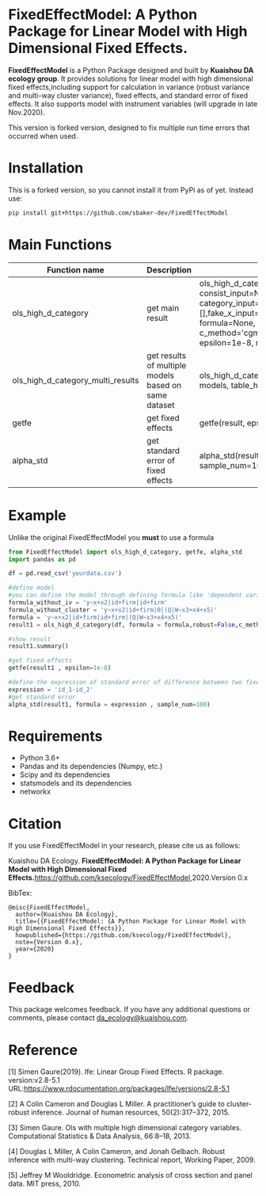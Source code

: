 FixedEffectModel: A Python Package for Linear Model with High Dimensional Fixed Effects.
=======================
**FixedEffectModel** is a Python Package designed and built by **Kuaishou DA ecology group**. It provides solutions for linear model with high dimensional fixed effects,including support for calculation in variance (robust variance and multi-way cluster variance), fixed effects, and standard error of fixed effects. It also supports model with instrument variables (will upgrade in late Nov.2020).

This version is forked version, designed to fix multiple run time errors that occurred when used. 

# Installation

This is a forked version, so you cannot install it from PyPi as of yet. Instead use:
```bash
pip install git+https://github.com/sbaker-dev/FixedEffectModel
```

# Main Functions

|Function name| Description|Usage
|-------------|------------|----|
|ols_high_d_category|get main result|ols_high_d_category(data_df, consist_input=None, out_input=None, category_input=None, cluster_input=[],fake_x_input=[], iv_col_input=[], formula=None, robust=False, c_method='cgm', psdef=True, epsilon=1e-8, max_iter=1e6, process=5)|
|ols_high_d_category_multi_results|get results of multiple models based on same dataset|ols_high_d_category_multi_results(data_df, models, table_header)|
|getfe|get fixed effects|getfe(result, epsilon=1e-8)|
|alpha_std|get standard error of fixed effects|alpha_std(result, formula, sample_num=100)|


# Example

Unlike the original FixedEffectModel you **must** to use a formula

```python
from FixedEffectModel import ols_high_d_category, getfe, alpha_std
import pandas as pd

df = pd.read_csv('yourdata.csv')

#define model
#you can define the model through defining formula like 'dependent variable ~ continuous variable|fixed_effect|clusters|(endogenous variables ~ instrument variables)'
formula_without_iv = 'y~x+x2|id+firm|id+firm'
formula_without_cluster = 'y~x+x2|id+firm|0|(Q|W~x3+x4+x5)'
formula = 'y~x+x2|id+firm|id+firm|(Q|W~x3+x4+x5)'
result1 = ols_high_d_category(df, formula = formula,robust=False,c_method = 'cgm',epsilon = 1e-8,psdef= True,max_iter = 1e6)

#show result
result1.summary()

#get fixed effects
getfe(result1 , epsilon=1e-8)

#define the expression of standard error of difference between two fixed effect estimations you want to know
expression = 'id_1-id_2'
#get standard error
alpha_std(result1, formula = expression , sample_num=100)

```


# Requirements
- Python 3.6+
- Pandas and its dependencies (Numpy, etc.)
- Scipy and its dependencies
- statsmodels and its dependencies
- networkx

# Citation
If you use FixedEffectModel in your research, please cite us as follows:

Kuaishou DA Ecology. **FixedEffectModel: A Python Package for Linear Model with High Dimensional Fixed Effects.**<https://github.com/ksecology/FixedEffectModel>,2020.Version 0.x

BibTex:
```
@misc{FixedEffectModel,
  author={Kuaishou DA Ecology},
  title={{FixedEffectModel: {A Python Package for Linear Model with High Dimensional Fixed Effects}},
  howpublished={https://github.com/ksecology/FixedEffectModel},
  note={Version 0.x},
  year={2020}
}
```
# Feedback
This package welcomes feedback. If you have any additional questions or comments, please contact <da_ecology@kuaishou.com>.


# Reference
[1] Simen Gaure(2019).  lfe: Linear Group Fixed Effects. R package. version:v2.8-5.1 URL:https://www.rdocumentation.org/packages/lfe/versions/2.8-5.1

[2] A Colin Cameron and Douglas L Miller. A practitioner’s guide to cluster-robust inference. Journal of human resources, 50(2):317–372, 2015.

[3] Simen Gaure. Ols with multiple high dimensional category variables. Computational Statistics & Data Analysis, 66:8–18, 2013.

[4] Douglas L Miller, A Colin Cameron, and Jonah Gelbach. Robust inference with multi-way clustering. Technical report, Working Paper, 2009.

[5] Jeffrey M Wooldridge. Econometric analysis of cross section and panel data. MIT press, 2010.
